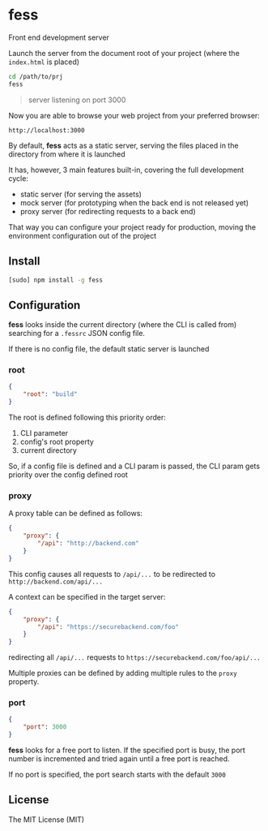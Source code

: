 fess
====

Front end development server

Launch the server from the document root of your project (where the `index.html`
is placed)

```sh
cd /path/to/prj
fess
```

>   server listening on port 3000

Now you are able to browse your web project from your preferred browser:

    http://localhost:3000

By default, **fess** acts as a static server, serving the files placed in the
directory from where it is launched

It has, however, 3 main features built-in, covering the full development cycle:

*   static server (for serving the assets)
*   mock server (for prototyping when the back end is not released yet)
*   proxy server (for redirecting requests to a back end)

That way you can configure your project ready for production, moving the
environment configuration out of the project

Install
-------

```sh
[sudo] npm install -g fess
```

Configuration
-------------

**fess** looks inside the current directory (where the CLI is called from)
searching for a `.fessrc` JSON config file.

If there is no config file, the default static server is launched

### root

```json
{
    "root": "build"
}
```

The root is defined following this priority order:

1.  CLI parameter
2.  config's root property
3.  current directory

So, if a config file is defined and a CLI param is passed, the CLI param gets
priority over the config defined root

### proxy

A proxy table can be defined as follows:

```json
{
    "proxy": {
        "/api": "http://backend.com"
    }
}
```

This config causes all requests to `/api/...` to be redirected to
`http://backend.com/api/...`

A context can be specified in the target server:

```json
{
    "proxy": {
        "/api": "https://securebackend.com/foo"
    }
}
```

redirecting all `/api/...` requests to `https://securebackend.com/foo/api/...`

Multiple proxies can be defined by adding multiple rules to the `proxy`
property.

### port

```json
{
    "port": 3000
}
```

**fess** looks for a free port to listen. If the specified port is busy, the
port number is incremented and tried again until a free port is reached.

If no port is specified, the port search starts with the default `3000`

License
-------

The MIT License (MIT)
